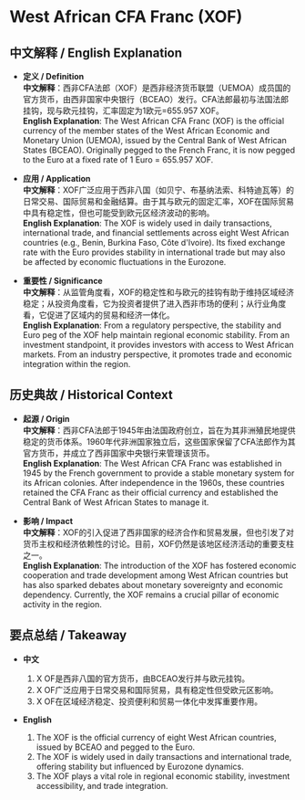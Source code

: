 # West African CFA Franc (XOF)

## 中文解释 / English Explanation

* **定义 / Definition**  
  **中文解释**：西非CFA法郎（XOF）是西非经济货币联盟（UEMOA）成员国的官方货币，由西非国家中央银行（BCEAO）发行。CFA法郎最初与法国法郎挂钩，现与欧元挂钩，汇率固定为1欧元=655.957 XOF。  
  **English Explanation**: The West African CFA Franc (XOF) is the official currency of the member states of the West African Economic and Monetary Union (UEMOA), issued by the Central Bank of West African States (BCEAO). Originally pegged to the French Franc, it is now pegged to the Euro at a fixed rate of 1 Euro = 655.957 XOF.

* **应用 / Application**  
  **中文解释**：XOF广泛应用于西非八国（如贝宁、布基纳法索、科特迪瓦等）的日常交易、国际贸易和金融结算。由于其与欧元的固定汇率，XOF在国际贸易中具有稳定性，但也可能受到欧元区经济波动的影响。  
  **English Explanation**: The XOF is widely used in daily transactions, international trade, and financial settlements across eight West African countries (e.g., Benin, Burkina Faso, Côte d'Ivoire). Its fixed exchange rate with the Euro provides stability in international trade but may also be affected by economic fluctuations in the Eurozone.

* **重要性 / Significance**  
  **中文解释**：从监管角度看，XOF的稳定性和与欧元的挂钩有助于维持区域经济稳定；从投资角度看，它为投资者提供了进入西非市场的便利；从行业角度看，它促进了区域内的贸易和经济一体化。  
  **English Explanation**: From a regulatory perspective, the stability and Euro peg of the XOF help maintain regional economic stability. From an investment standpoint, it provides investors with access to West African markets. From an industry perspective, it promotes trade and economic integration within the region.

## 历史典故 / Historical Context

* **起源 / Origin**  
  **中文解释**：西非CFA法郎于1945年由法国政府创立，旨在为其非洲殖民地提供稳定的货币体系。1960年代非洲国家独立后，这些国家保留了CFA法郎作为其官方货币，并成立了西非国家中央银行来管理该货币。  
  **English Explanation**: The West African CFA Franc was established in 1945 by the French government to provide a stable monetary system for its African colonies. After independence in the 1960s, these countries retained the CFA Franc as their official currency and established the Central Bank of West African States to manage it.

* **影响 / Impact**  
  **中文解释**：XOF的引入促进了西非国家的经济合作和贸易发展，但也引发了对货币主权和经济依赖性的讨论。目前，XOF仍然是该地区经济活动的重要支柱之一。  
  **English Explanation**: The introduction of the XOF has fostered economic cooperation and trade development among West African countries but has also sparked debates about monetary sovereignty and economic dependency. Currently, the XOF remains a crucial pillar of economic activity in the region.

## 要点总结 / Takeaway

* **中文**  
  1. X OF是西非八国的官方货币，由BCEAO发行并与欧元挂钩。
  2. X OF广泛应用于日常交易和国际贸易，具有稳定性但受欧元区影响。
  3. X OF在区域经济稳定、投资便利和贸易一体化中发挥重要作用。

* **English**  
  1. The XOF is the official currency of eight West African countries, issued by BCEAO and pegged to the Euro.
  2. The XOF is widely used in daily transactions and international trade, offering stability but influenced by Eurozone dynamics.
  3. The XOF plays a vital role in regional economic stability, investment accessibility, and trade integration.